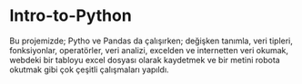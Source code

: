 # Intro-to-Python
Bu projemizde; Pytho ve Pandas da çalışırken; değişken tanımla, veri tipleri, fonksiyonlar, operatörler, veri analizi, excelden ve internetten veri okumak, webdeki bir tabloyu excel dosyası olarak kaydetmek  ve bir metini robota okutmak gibi çok çeşitli çalışmaları yapıldı.
